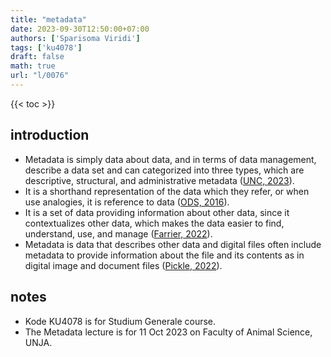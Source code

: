 ```yaml
---
title: "metadata"
date: 2023-09-30T12:50:00+07:00
authors: ['Sparisoma Viridi']
tags: ['ku4078']
draft: false
math: true
url: "l/0076"
---
```

{{< toc >}}


## introduction
+ Metadata is simply data about data, and in terms of data management, describe a data set and can categorized into three types, which are descriptive, structural, and administrative metadata ([UNC, 2023](https://guides.lib.unc.edu/metadata/definition)).
+ It is a shorthand representation of the data which they refer, or when use analogies, it is reference to data ([ODS, 2016](https://www.opendatasoft.com/en/blog/what-is-metadata-and-why-is-it-important-data/)).
+ It is a set of data providing information about other data, since it contextualizes other data, which makes the data easier to find, understand, use, and manage ([Farrier, 2022](https://www.avast.com/c-what-is-metadata)).
+ Metadata is data that describes other data and digital files often include metadata to provide information about the file and its contents as in digital image and document files ([Pickle, 2022](https://techterms.com/definition/metadata)).


## notes
+ Kode KU4078 is for Studium Generale course.
+ The Metadata lecture is for 11 Oct 2023 on Faculty of Animal Science, UNJA.
